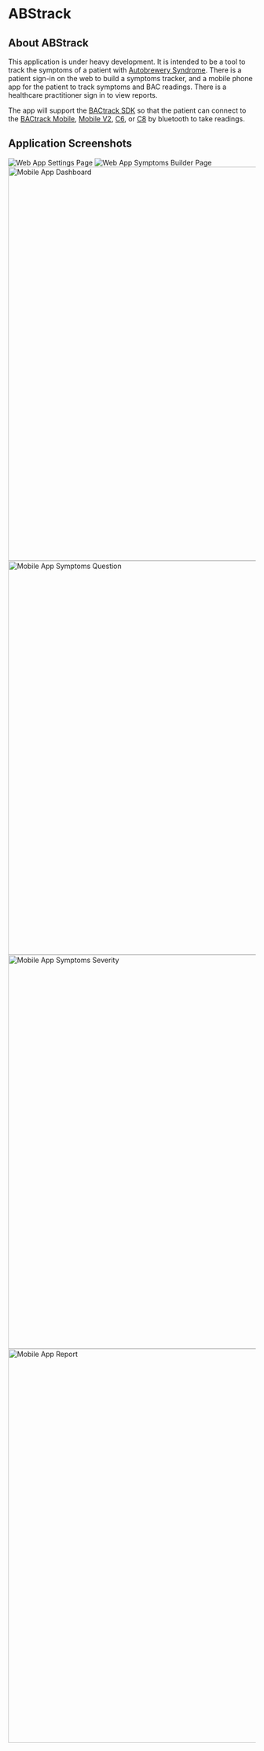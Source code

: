 # ABStrack

## About ABStrack

This application is under heavy development. It is intended to be a tool to track the symptoms of a patient with [Autobrewery Syndrome](https://www.autobrewery.org/). There is a patient sign-in on the web to build a symptoms tracker, and a mobile phone app for the patient to track symptoms and BAC readings. There is a healthcare practitioner sign in to view reports.

The app will support the [BACtrack SDK](https://developer.bactrack.com/breathalyzer_sdk/documentation) so that the patient can connect to the [BACtrack Mobile](https://www.bactrack.ca/products/bactrack-mobile-smartphone-breathalyzer), [Mobile V2](https://www.bactrack.ca/products/bactrack-mobile-smartphone-breathalyzer), [C6](https://www.bactrack.ca/products/bactrack-c6-smartphone-keychain-breathalyzer), or [C8](https://www.bactrack.ca/products/bactrack-c8-breathalyzer) by bluetooth to take readings.

## Application Screenshots

<img src="./docs/screenshots/web-settings.png" alt="Web App Settings Page">
<img src="./docs/screenshots/web-symptoms_builder.png" alt="Web App Symptoms Builder Page">
<img src="./docs/screenshots/mobile-dashboard.jpg" alt="Mobile App Dashboard" height="800">
<img src="./docs/screenshots/mobile-symptoms-q.jpg" alt="Mobile App Symptoms Question" height="800">
<img src="./docs/screenshots/mobile-symptoms-severity.jpg" alt="Mobile App Symptoms Severity" height="800">
<img src="./docs/screenshots/mobile-report.jpg" alt="Mobile App Report" height="800">